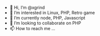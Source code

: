 - 👋 Hi, I’m @xgrind
- 👀 I’m interested in Linux, PHP, Retro game
- 🌱 I’m currently node, PHP, Javascript
- 💞️ I’m looking to collaborate on PHP
- 📫 How to reach me ...

<!---
xgrind/xgrind is a ✨ special ✨ repository because its `README.md` (this file) appears on your GitHub profile.
You can click the Preview link to take a look at your changes.
--->

